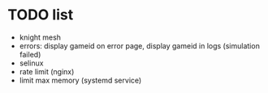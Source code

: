 # TODO list

* knight mesh
* errors: display gameid on error page, display gameid in logs (simulation failed)
* selinux
* rate limit (nginx)
* limit max memory (systemd service)
